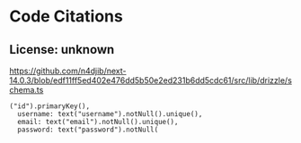 # Code Citations

## License: unknown
https://github.com/n4djib/next-14.0.3/blob/edf11ff5ed402e476dd5b50e2ed231b6dd5cdc61/src/lib/drizzle/schema.ts

```
("id").primaryKey(),
  username: text("username").notNull().unique(),
  email: text("email").notNull().unique(),
  password: text("password").notNull(
```

